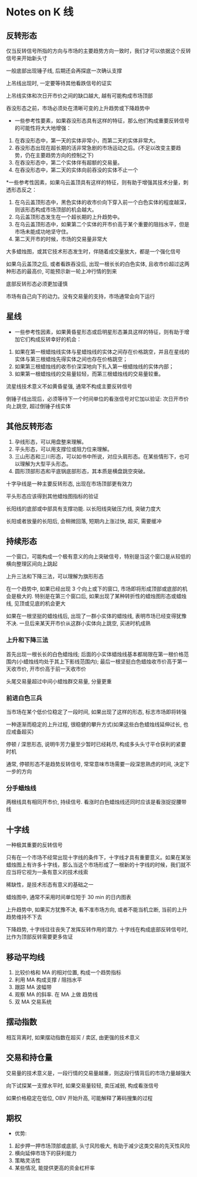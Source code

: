# Notes on K 线

## 反转形态

仅当反转信号所指的方向与市场的主要趋势方向一致时，我们才可以依据这个反转信号来开始新头寸

一般底部出现锤子线, 后期还会再探底一次确认支撑

上吊线出现时, 一定要等待其他看跌信号的证实

上吊线实体和次日开市价之间的缺口越大, 越有可能构成市场顶部

吞没形态之前，市场必须处在清晰可变的上升趋势或下降趋势中

* 一些参考性要素，如果吞没形态具有这样的特征，那么他们构成重要反转信号的可能性将大大地增强：

1. 在吞没形态中，第一天的实体非常小，而第二天的实体非常大。
2. 吞没形态出现在超长期的活非常急剧的市场运动之后。(不足以改变主要趋势，仍在主要趋势方向的控制之下)
3. 在吞没形态中，第二个实体伴有超额的交易量。
4. 在吞没形态中，第二天的实体向前吞没的实体不止一个

*一些参考性因素，如果乌云盖顶具有这样的特征，则有助于增强其技术分量，刺透形态反之：

1. 在乌云盖顶形态中，黑色实体的收市价向下穿入前一个白色实体的程度越深，则该形态构成市场顶部的机会越大。
2. 乌云盖顶形态发生在一个超长期的上升趋势中。
3. 在乌云盖顶形态中，如果第二个实体的开市价高于某个重要的阻挡水平，但是市场未能成功地坚守住。
4. 第二天开市的时候，市场的交易量非常大

大多蜡烛图，或其它技术形态发生时，伴随着成交量放大，都是一个强化信号

如果乌云盖顶之后, 或者看跌吞没后, 出现一根长长的白色实体, 且收市价超过这两种形态的最高价, 可能预示新一轮上冲行情的到来

底部反转形态必须更加谨慎

市场有自己向下的动力。没有交易量的支持，市场通常会向下运行

## 星线

* 一些参考性因素，如果黄昏星形态或启明星形态兼具这样的特征，则有助于增加它们构成反转幸好的机会：

1. 如果在第一根蜡烛线实体与星蜡烛线的实体之间存在价格跳空，并且在星线的实体与第三根蜡烛先得实体之间也存在价格跳空；
2. 如果第三根蜡烛线的收市价深深地向下扎入第一根蜡烛线的实体内部；
3. 如果第一根蜡烛线的交易量较轻，而第三根蜡烛线的交易量较重。

流星线技术意义不如黄昏星强, 通常不构成主要反转信号

倒锤子线出现后，必须等待下一个时间单位的看涨信号对它加以验证: 次日开市价向上跳空, 超过倒锤子线实体

## 其他反转形态

1. 孕线形态，可以用盘整来理解。
2. 平头形态，可以用支撑位或阻力位来理解。
3. 三山形态和三川形态，可以如书中所说，对应头肩形态。在某些情形下，也可以理解为大型平头形态。
4. 圆形顶部形态和平底锅底部形态，其本质是横盘跳空突破。

十字孕线是一种主要反转形态, 出现在市场顶部更有效力

平头形态应该得到其他蜡烛图指标的验证

长阳线的底部或中部具有支撑功能. 以长阳线突破压力线, 突破力度大

长阳或者放量的长阳后, 会稍微回落, 短期内上涨过快, 超买, 需要缓冲

## 持续形态

一个窗口，可能构成一个极有意义的向上突破信号，特别是当这个窗口是从较低的横向整理区间向上跳起

上升三法和下降三法，可以理解为旗形形态

在一个趋势中, 如果已经出现 3 个向上或下的窗口, 市场即将形成顶部或底部的机会是极大的. 特别是在第三个窗口后, 如果出现了某种转折性的蜡烛图形态或蜡烛线, 见顶或见底的机会更大

如果在一根坚挺的蜡烛线后, 出现了一群小实体的蜡烛线, 表明市场已经变得犹豫不决. 一旦后来某天开市价从这群小实体向上跳空, 买进时机成熟

### 上升和下降三法

首先出现一根长长的白色蜡烛线; 后面的小实体蜡烛线基本都局限在第一根价格范围内(小蜡烛线均处于其上下影线范围内); 最后一根坚挺白色蜡烛收市价高于第一天收市价, 开市价高于前一天收市价

头尾交易量超过中间小蜡烛群交易量, 分量更重

### 前进白色三兵

当市场在某个低价位稳定了一段时间, 如果出现了这样的形态, 标志市场即将转强

一种逐渐而稳定的上升过程, 很稳健的攀升方式(如果这些白色蜡烛线延伸过长, 也应戒备超买)

停顿 / 深思形态, 说明牛芳力量至少暂时已经耗尽, 构成多头头寸平仓获利的紧要时机

通常, 停顿形态不是趋势反转信号, 常常意味市场需要一段深思熟虑的时间, 决定下一步的方向

### 分手蜡烛线

两根线具有相同开市价, 持续信号. 看涨时白色蜡烛线还同时应该是看涨捉捉腰带线


## 十字线

一种极其重要的反转信号

只有在一个市场不经常出现十字线的条件下，十字线才具有重要意义。如果在某张蜡烛图上有许多十字线，那么当这个市场形成了一根新的十字线的时候，我们就不应当将它视为一条有意义的技术线索

稀缺性，是技术形态有意义的基础之一

蜡烛图中, 通常不采用时间单位短于 30 min 的日内图表

上升趋势中, 如果买方犹豫不决, 看不准市场方向, 或者不能当机立断, 当前的上升趋势维持不下去

下降趋势, 十字线往往丧失了发挥反转作用的潜力. 十字线在构成底部反转信号时, 比作为顶部反转需要更多佐证

## 移动平均线

1. 比较价格和 MA 的相对位置, 构成一个趋势指标
2. 利用 MA 构成支撑 / 阻挡水平
3. 跟踪 MA 波幅带
4. 观察 MA 的斜率. 在 MA 上做 趋势线
5. 双 MA 交易系统

## 摆动指数

相互背离时, 如果摆动指数在超买 / 卖区, 由更强的技术意义

## 交易和持仓量

交易量的技术意义是，一段行情的交易量越重，则这段行情背后的市场力量越强大

向下试探某一支撑水平时, 如果交易量较轻, 卖压减弱, 构成看涨信号

如果价格稳定在低位, OBV 开始升高, 可能解释了筹码搜集的过程

## 期权

* 优势:

1. 起步押一押市场顶部或底部, 头寸风险极大, 有助于减少这类交易的先天性风险
2. 横向延伸市场下的获利能力
3. 策略灵活性
4. 某些情况, 能提供更高的资金杠杆率

